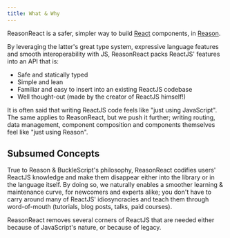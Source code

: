 ```yaml
---
title: What & Why
---
```


ReasonReact is a safer, simpler way to build [React](https://reactjs.org/) components, in [Reason](http://reasonml.github.io/).

By leveraging the latter's great type system, expressive language features and smooth interoperability with JS, ReasonReact packs ReactJS' features into an API that is:

- Safe and statically typed
- Simple and lean
- Familiar and easy to insert into an existing ReactJS codebase
- Well thought-out (made by the creator of ReactJS himself!)

It is often said that writing ReactJS code feels like "just using JavaScript". The same applies to ReasonReact, but we push it further; writing routing, data management, component composition and components themselves feel like "just using Reason".

## Subsumed Concepts

True to Reason & BuckleScript's philosophy, ReasonReact codifies users' ReactJS knowledge and make them disappear either into the library or in the language itself. By doing so, we naturally enables a smoother learning & maintenance curve, for newcomers and experts alike; you don't have to carry around many of ReactJS' idiosyncracies and teach them through word-of-mouth (tutorials, blog posts, talks, paid courses).

ReasonReact removes several corners of ReactJS that are needed either because of JavaScript's nature, or because of legacy.
